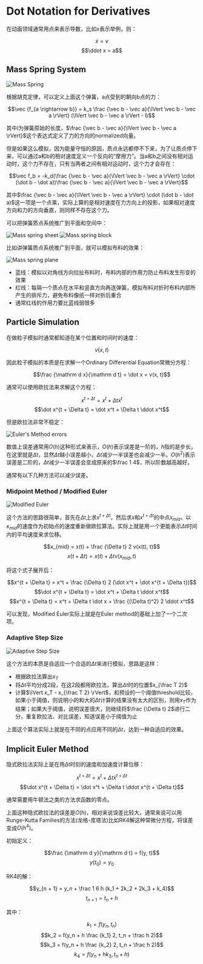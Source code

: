 # Dot Notation for Derivatives

在动画领域通常用点来表示导数，比如$x$表示举例，则：

$$\dot x = v$$
$$\ddot x = a$$

## Mass Spring System

![Mass Spring](../Images/Mass_spring.png)

根据胡克定律，可以定义上面这个弹簧，a点受到的朝向b点的力：

$$\vec {f_{a \rightarrow b}} = k_s \frac {\vec b - \vec a}{\lVert \vec b - \vec a \rVert} (\lVert \vec b - \vec a \rVert - l)$$

其中$l$为弹簧原始的长度，$\frac {\vec b - \vec a}{\lVert \vec b - \vec a \rVert}$这个表达式定义了力的方向的normalized向量。

但是如果这么模拟，因为能量守恒的原因，质点永远都停不下来，为了让质点停下来，可以通过a和b的相对速度定义一个反向的“摩擦力”。当a和b之间没有相对运动时，这个力不存在，只有当两者之间有相对运动时，这个力才会存在：

$$\vec f_b = -k_d(\frac {\vec b - \vec a}{\lVert \vec b - \vec a \rVert} \cdot (\dot b - \dot a))\frac {\vec b - \vec a}{\lVert \vec b - \vec a \rVert}$$

其中$\frac {\vec b - \vec a}{\lVert \vec b - \vec a \rVert} \cdot (\dot b - \dot a)$这一项是一个点乘，实际上算的是相对速度在力方向上的投影，如果相对速度方向和力的方向垂直，则同样不存在这个力。

可以把弹簧质点系统推广到平面和空间中：

![Mass spring sheet](../Images/Mass_spring_sheet.png)
![Mass spring block](../Images/Mass_spring_block.png)

比如讲弹簧质点系统推广到平面，就可以模拟布料的效果：

![Mass spring plane](../Images/Mass_spring_plane.png)

- 蓝线：模拟以对角线方向拉扯布料时，布料内部的作用力防止布料发生形变的效果
- 红线：每隔一个质点在水平和竖直方向再连弹簧，模拟布料对折时布料内部所产生的排斥力，避免布料像纸一样对折后重合
- 通常红线的作用力要比蓝线弱很多

## Particle Simulation

在做粒子模拟时通常都知道在某个位置和时间时的速度：

$$v(x, t)$$

因此粒子模拟的本质是在求解一个Ordinary Differential Equation常微分方程：

$$\frac {\mathrm d x}{\mathrm d t} = \dot x = v(x, t)$$

通常可以使用欧拉法来求解这个方程：

$$x^{t + \Delta t} = x^t + \Delta t \dot x^t$$
$$\dot x^{t + \Delta t} = \dot x^t + \Delta t \ddot x^t$$

但是欧拉法非常不稳定：

![Euler's Method errors](../Images/Euler's_method_errors.png)

数值上误差通常用$O(h)$这种形式来表示，$O(h)$表示误差是一阶的，$h$指的是步长，在这里就是$\Delta t$，显然$\Delta t$越小误差越小，$\Delta t$减少一半误差也会减少一半。$O(h^2)$表示误差是二阶的，$\Delta t$减少一半误差会变成原来的$\frac 1 4$，所以阶数越高越好。

通常有以下几种方法可以减少误差。

### Midpoint Method / Modified Euler

![Modified Euler](../Images/Modified_euler.png)

这个方法的思路很简单，首先在$\Delta t$上求$x^{t + \Delta t}$，然后求$x$和$x^{t + \Delta t}$的中点$x_{mid}$，以$x_{mid}$的速度作为初始点的速度重新做欧拉算法。实际上就是用一个更能表示$\Delta t$时间内的平均速度来求位移。

$$x_{mid} = x(t) + \frac {\Delta t} 2 v(x(t), t)$$
$$x(t + \Delta t) = x(t) + \Delta t v(x_{mid}, t)$$

将这个式子展开后：

$$x^{t + \Delta t} = x^t + \frac {\Delta t} 2 (\dot x^t + \dot x^{t + \Delta t})$$
$$\dot x^{t + \Delta t} = \dot x^t + \Delta t \ddot x^t$$
$$x^{t + \Delta t} = x^t + \Delta t \dot x + \frac {(\Delta t)^2} 2 \ddot x^t$$

可以发现，Modified Euler实际上就是在Euler method的基础上加了一个二次项。

### Adaptive Step Size

![Adaptive Step Size](../Images/Adaptive_step_size.png)

这个方法的本质是自适应一个合适的$\Delta t$来进行模拟，思路是这样：

- 根据欧拉法算出$x_T$
- 将$\Delta t$平均分成2段，在这2段都用欧拉法，算出$\Delta t$时的位置$x_{\frac T 2}$
- 计算$\lVert x_T - x_{\frac T 2} \rVert$，和预设的一个阈值threshold比较，如果小于阈值，则说明小的和大的$\Delta t$计算的结果没有太大的区别，则用$x_T$作为结果；如果大于阈值，说明误差很大，则继续将$\frac {\Delta t} 2$进行二分，重复欧拉法、对比误差，知道误差小于阈值为止

上面这个算法实际上就是在不同的点应用不同的$\Delta t$，达到一种自适应的效果。

## Implicit Euler Method

隐式欧拉法实际上是在用$\Delta t$时刻的速度和加速度计算位移：

$$x^{t + \Delta t} = x^t + \Delta t \dot x^{t + \Delta t}$$
$$\dot x^{t + \Delta t} = \dot x^t + \Delta t \ddot x^{t + \Delta t}$$

通常需要用牛顿法之类的方法求函数的零点。

上面这种隐式欧拉法的误差是$O(h)$，相对来说误差比较大，通常来说可以用Runge-Kutta Families的方法(龙格-库塔法)比如RK4解这种常微分方程，将误差变成$O(h^4)$。

初始定义：

$$\frac {\mathrm d y}{\mathrm d t} = f(y, t)$$
$$y(t_0) = y_0$$

RK4的解：

$$y_{n + 1} = y_n + \frac 1 6 h (k_1 + 2k_2 + 2k_3 + k_4)$$
$$t_{n + 1} = t_n + h$$

其中：

$$k_1 = f(y_n, t_n)$$
$$k_2 = f(y_n + h \frac {k_1} 2, t_n + \frac h 2)$$
$$k_3 = f(y_n + h \frac {k_2} 2, t_n + \frac h 2)$$
$$k_4 = f(y_n + hk_3, t_n + h)$$

